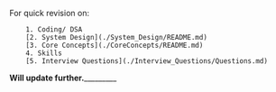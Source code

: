For quick revision on:

        1. Coding/ DSA
        [2. System Design](./System_Design/README.md)
        [3. Core Concepts](./CoreConcepts/README.md)
        4. Skills
        [5. Interview Questions](./Interview_Questions/Questions.md)


 ________________________Will update further._________________________________